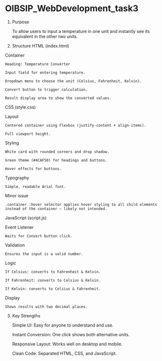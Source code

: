 # OIBSIP_WebDevelopment_task3
1. Purpose

    To allow users to input a temperature in one unit and instantly see its equivalent in the other two units.

2. Structure
HTML (index.html)

  Container
  
    Heading: Temperature Converter
    
    Input field for entering temperature.
    
    Dropdown menu to choose the unit (Celsius, Fahrenheit, Kelvin).
    
    Convert button to trigger calculation.
    
    Result display area to show the converted values.

CSS (style.css)

  Layout
  
    Centered container using Flexbox (justify-content + align-items).
    
    Full viewport height.
  
  Styling
  
    White card with rounded corners and drop shadow.
    
    Green theme (#4CAF50) for headings and buttons.
    
    Hover effects for buttons.
  
  Typography
  
    Simple, readable Arial font.
  
  Minor issue
  
    .container :hover selector applies hover styling to all child elements instead of the container — likely not intended.

JavaScript (script.js)

  Event Listener
  
    Waits for Convert button click.
  
  Validation
  
    Ensures the input is a valid number.
  
  Logic
  
    If Celsius: converts to Fahrenheit & Kelvin.
    
    If Fahrenheit: converts to Celsius & Kelvin.
    
    If Kelvin: converts to Celsius & Fahrenheit.
  
  Display
  
    Shows results with two decimal places.

3. Key Strengths

      Simple UI: Easy for anyone to understand and use.
      
      Instant Conversion: One click shows both alternative units.
      
      Responsive Layout: Works well on desktop and mobile.
      
      Clean Code: Separated HTML, CSS, and JavaScript.
